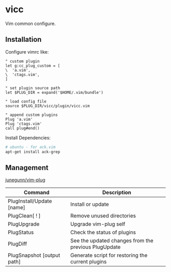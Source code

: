 vicc
=====

Vim common configure.

## Installation

Configure vimrc like:
```vim
" custom plugin
let g:cc_plug_custom = [
\  'a.vim',
\  'ctags.vim',
]

" set plugin source path
let $PLUG_DIR = expand('$HOME/.vim/bundle')

" load config file
source $PLUG_DIR/vicc/plugin/vicc.vim

" append custom plugins
Plug 'a.vim'
Plug 'ctags.vim'
call plug#end()
```

Install Dependencies:
```Bash
# ubuntu - for ack.vim
apt-get install ack-grep
```

## Management

[junegunn/vim-plug](https://github.com/junegunn/vim-plug)

| Command                   | Description                                          |
| ------------------------- | ---------------------------------------------------- |
| PlugInstall/Update [name] | Install or update                                    |
| PlugClean[ ! ]            | Remove unused directories                            |
| PlugUpgrade               | Upgrade vim-plug self                                |
| PlugStatus                | Check the status of plugins                          |
| PlugDiff                  | See the updated changes from the previous PlugUpdate |
| PlugSnapshot [output path]| Generate script for restoring the current plugins    |
